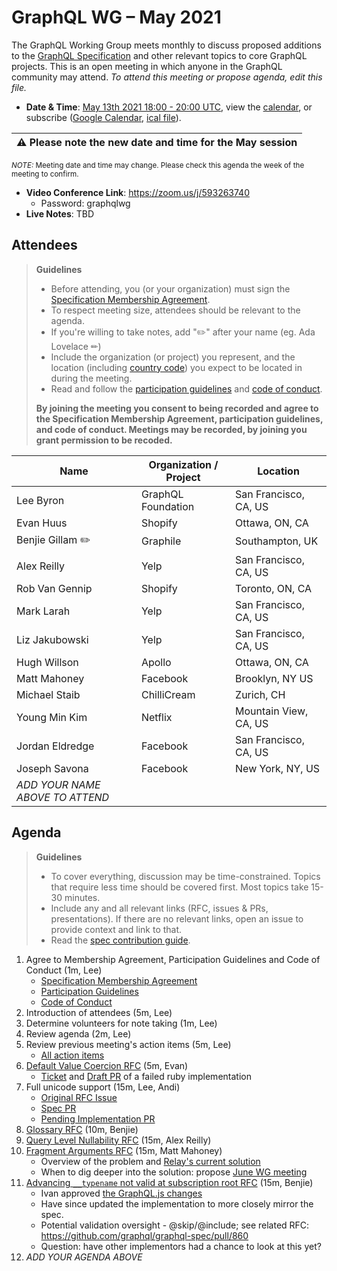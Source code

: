 # GraphQL WG – May 2021

The GraphQL Working Group meets monthly to discuss proposed additions to the
[GraphQL Specification](https://github.com/graphql/graphql-spec) and other
relevant topics to core GraphQL projects. This is an open meeting in which
anyone in the GraphQL community may attend. *To attend this meeting or propose
agenda, edit this file.*

- **Date & Time**: [May 13th 2021 18:00 - 20:00 UTC](https://www.timeanddate.com/worldclock/meetingdetails.html?year=2021&month=5&day=13&hour=18&min=0&sec=0&p1=224&p2=179&p3=136&p4=268&p5=367&p6=438&p7=240&iv=0), view the [calendar](https://calendar.google.com/calendar/embed?src=linuxfoundation.org_ik79t9uuj2p32i3r203dgv5mo8%40group.calendar.google.com), or subscribe ([Google Calendar](https://calendar.google.com/calendar?cid=bGludXhmb3VuZGF0aW9uLm9yZ19pazc5dDl1dWoycDMyaTNyMjAzZGd2NW1vOEBncm91cC5jYWxlbmRhci5nb29nbGUuY29t), [ical file](https://calendar.google.com/calendar/ical/linuxfoundation.org_ik79t9uuj2p32i3r203dgv5mo8%40group.calendar.google.com/public/basic.ics)).

| :warning: **Please note the new date and time for the May session** |
| ------------------------------------------------------------------- |

  <small>*NOTE:* Meeting date and time may change. Please check this agenda the week of the meeting to confirm.</small>
- **Video Conference Link**: https://zoom.us/j/593263740
  - Password: graphqlwg
- **Live Notes**: TBD


## Attendees

> **Guidelines**
> - Before attending, you (or your organization) must sign the [Specification Membership Agreement](https://github.com/graphql/foundation).
> - To respect meeting size, attendees should be relevant to the agenda.
> - If you're willing to take notes, add "✏️" after your name (eg. Ada Lovelace ✏)
> - Include the organization (or project) you represent, and the location (including [country code](https://en.wikipedia.org/wiki/List_of_ISO_3166_country_codes#Current_ISO_3166_country_codes)) you expect to be located in during the meeting.
> - Read and follow the [participation guidelines](https://github.com/graphql/graphql-wg#participation-guidelines) and [code of conduct](https://github.com/graphql/foundation/blob/master/CODE-OF-CONDUCT.md).
>
> **By joining the meeting you consent to being recorded and agree to the Specification Membership Agreement, participation guidelines, and code of conduct. Meetings may be recorded, by joining you grant permission to be recoded.**

| Name                     | Organization / Project   | Location
| ------------------------ | ------------------------ | ------------------------
| Lee Byron                | GraphQL Foundation       | San Francisco, CA, US
| Evan Huus                | Shopify                  | Ottawa, ON, CA
| Benjie Gillam ✏️          | Graphile                 | Southampton, UK
| Alex Reilly              | Yelp                     | San Francisco, CA, US
| Rob Van Gennip           | Shopify                  | Toronto, ON, CA
| Mark Larah               | Yelp                     | San Francisco, CA, US
| Liz Jakubowski           | Yelp                     | San Francisco, CA, US
| Hugh Willson             | Apollo                   | Ottawa, ON, CA
| Matt Mahoney             | Facebook                 | Brooklyn, NY US
| Michael Staib            | ChilliCream              | Zurich, CH
| Young Min Kim            | Netflix                  | Mountain View, CA, US
| Jordan Eldredge          | Facebook                 | San Francisco, CA, US
| Joseph Savona            | Facebook                 | New York, NY, US
| *ADD YOUR NAME ABOVE TO ATTEND*


## Agenda

> **Guidelines**
> - To cover everything, discussion may be time-constrained. Topics that require less time should be covered first. Most topics take 15-30 minutes.
> - Include any and all relevant links (RFC, issues & PRs, presentations). If there are no relevant links, open an issue to provide context and link to that.
> - Read the [spec contribution guide](https://github.com/graphql/graphql-spec/blob/master/CONTRIBUTING.md).

<!--

Example agenda item:

1. Discuss moving the subscriptions proposal to stage 2 (30m, Lee)
   - [Subscriptions RFC](link.to/the-relevant/pr-or-issue-or-doc)
   - [GraphQL.js PR](github.link/to/the/project/pr)
   - [Another Relevant Link](youre.getting/the-idea.now)

-->

1. Agree to Membership Agreement, Participation Guidelines and Code of Conduct (1m, Lee)
   - [Specification Membership Agreement](https://github.com/graphql/foundation)
   - [Participation Guidelines](https://github.com/graphql/graphql-wg#participation-guidelines)
   - [Code of Conduct](https://github.com/graphql/foundation/blob/master/CODE-OF-CONDUCT.md)
1. Introduction of attendees (5m, Lee)
1. Determine volunteers for note taking (1m, Lee)
1. Review agenda (2m, Lee)
1. Review previous meeting's action items (5m, Lee)
   - [All action items](https://github.com/graphql/graphql-wg/issues?q=is%3Aissue+label%3A%22Action+item+%3Aclapper%3A%22)
1. [Default Value Coercion RFC](https://github.com/graphql/graphql-spec/pull/793) (5m, Evan)
   - [Ticket](https://github.com/rmosolgo/graphql-ruby/issues/3248) and [Draft PR](https://github.com/rmosolgo/graphql-ruby/pull/3448) of a failed ruby implementation
1. Full unicode support (15m, Lee, Andi)
   - [Original RFC Issue](https://github.com/graphql/graphql-spec/issues/687)
   - [Spec PR](https://github.com/graphql/graphql-spec/pull/849)
   - [Pending Implementation PR](https://github.com/graphql/graphql-js/pull/2449)
1. [Glossary RFC](https://github.com/graphql/graphql-spec/pull/846) (10m, Benjie)
1. [Query Level Nullability RFC](https://github.com/twof/graphql-spec/pull/1) (15m, Alex Reilly)
1. [Fragment Arguments RFC](https://github.com/graphql/graphql-spec/pull/865) (15m, Matt Mahoney)
   - Overview of the problem and [Relay's current solution](https://relay.dev/docs/api-reference/graphql-and-directives/#arguments)
   - When to dig deeper into the solution: propose [June WG meeting](https://github.com/graphql/graphql-wg/blob/main/agendas/2021-06-03.md)
1. [Advancing `__typename` not valid at subscription root RFC](https://github.com/graphql/graphql-spec/pull/776) (15m, Benjie)
   - Ivan approved [the GraphQL.js changes](https://github.com/graphql/graphql-js/pull/2861)
   - Have since updated the implementation to more closely mirror the spec.
   - Potential validation oversight - @skip/@include; see related RFC: https://github.com/graphql/graphql-spec/pull/860
   - Question: have other implementors had a chance to look at this yet?
1. *ADD YOUR AGENDA ABOVE*

